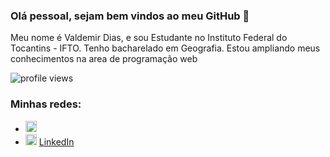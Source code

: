 ### Olá pessoal, sejam bem vindos ao meu GitHub 👋

Meu nome é Valdemir Dias, e sou Estudante no Instituto Federal do Tocantins - IFTO. Tenho bacharelado em Geografia. Estou ampliando meus conhecimentos na area de programação web

<p>
  <img src="https://gpvc.arturio.dev/iurygdeoliveira" alt="profile views">
</p>

### Minhas redes:
<ul>
  <li>
    <img src="https://user-images.githubusercontent.com/30157522/87162006-b6c05980-c29b-11ea-8dfe-fba74549729b.png" width="18" alt="Youtube">
     </li>
    
  </li>
  <li>
    <img src="https://github.com/valdemirdias" width="18" alt="Linkedin"> 
    <a href="https://www.linkedin.com/in/valdemir-carvalho-dias-80bb0453//" target="_blank" title="My LinkedIn">LinkedIn</a>
  </li>
</ul>


